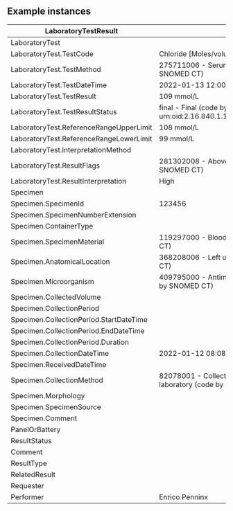 ## Example instances

| LaboratoryTestResult                    |                   |
|-----------------------------------------|-------------------|
| LaboratoryTest	                      |
| LaboratoryTest.TestCode	              | Chloride [Moles/volume] in Blood |
| LaboratoryTest.TestMethod	              | 275711006 - Serum chemistry test (code by SNOMED CT)  |
| LaboratoryTest.TestDateTime	          | 2022-01-13 12:00:00 |
| LaboratoryTest.TestResult	              | 109 mmol/L |
| LaboratoryTest.TestResultStatus	      | final - Final (code by urn:oid:2.16.840.1.113883.2.4.3.11.60.40.4.16.1) | 
| LaboratoryTest.ReferenceRangeUpperLimit| 108 mmol/L |
| LaboratoryTest.ReferenceRangeLowerLimit| 99 mmol/L |
| LaboratoryTest.InterpretationMethod	      |  
| LaboratoryTest.ResultFlags	              | 281302008 - Above reference range (code by SNOMED CT) |
| LaboratoryTest.ResultInterpretation	      | High |
| Specimen	 	                              |
| Specimen.SpecimenId                        | 123456 |
| Specimen.SpecimenNumberExtension	      |
| Specimen.ContainerType	                  |
| Specimen.SpecimenMaterial	              | 119297000  -  Blood specimen (code by SNOMED CT) |
| Specimen.AnatomicalLocation	              | 368208006  - Left upper arm (code by SNOMED CT)  |
| Specimen.Microorganism	                  | 409795000 - Antimicrobial resistant virus (code by SNOMED CT)  |
| Specimen.CollectedVolume	                  |
| Specimen.CollectionPeriod	              | 
| Specimen.CollectionPeriod.StartDateTime	|
| Specimen.CollectionPeriod.EndDateTime	  |
| Specimen.CollectionPeriod.Duration	      |
| Specimen.CollectionDateTime	              | 2022-01-12 08:08:00 |
| Specimen.ReceivedDateTime	              |
| Specimen.CollectionMethod	              | 82078001 - Collection of blood specimen for laboratory (code by SNOMED CT)  |
| Specimen.Morphology	                      |
| Specimen.SpecimenSource	                  |
| Specimen.Comment	                          |
| PanelOrBattery	                          |
| ResultStatus	                              |
| Comment	                                  | 
| ResultType	                              | 
| RelatedResult	                              |
| Requester	 	                              |
| Performer	 							      | Enrico Penninx |
